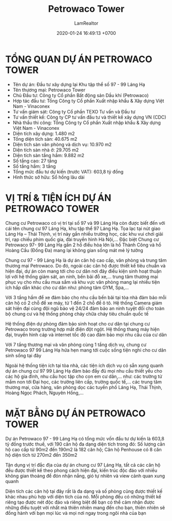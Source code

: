 ﻿---
layout: post
title:  "Petrowaco Tower"
description: LamRealtor 0908067447 bán dự án căn hộ chung cư Petrowaco Tower ở Hà Nội Đống Đa Láng Hạ
image: /assets/roman-plaza/01-tong-quan.jpg
author: LamRealtor
date:   2020-01-24 16:49:13 +0700
lang: vi
categories: ban du-an can-ho chung-cu ha-noi dong-da lang-ha
---

# TỔNG QUAN DỰ ÁN PETROWACO TOWER

* Tên dự án: Đầu tư xây dựng lại Khu tập thể số 97 - 99 Láng Hạ
* Tên thương mại: Petrowaco Tower
* Chủ Đầu tư: Công ty Cổ phần Bất động sản Dầu khí (Petrowaco)
* Hợp tác đầu tư: Tổng Công ty Cổ phần Xuất nhập khẩu & Xây dựng Việt Nam - Vinaconex
* Tư vấn giám sát: Công ty Cổ phần TEXO Tư vấn và Đầu tư
* Tư vấn thiết kế: Công ty CP tư vấn đầu tư và thiết kế xây dựng VN (CDC)
* Nhà thầu thi công: Tổng Công ty Cổ phần Xuất nhập khẩu & Xây dựng Việt Nam - Vinaconex
* Diện tích xây dựng: 1.480 m2
* Tổng diện tích sàn: 40.675 m2
* Diện tích sàn văn phòng và dịch vụ: 10.970 m2
* Diện tích sàn nhà ở: 29.705 m2
* Diện tích sàn tầng hầm: 9.882 m2
* Số tầng cao: 27 tầng
* Số tầng hầm: 3 tầng
* Tổng mức đầu tư dự kiến (trước VAT): 603,8 tỷ đồng
* Hình thức sở hữu: Sổ hồng lâu dài

# VỊ TRÍ & TIỆN ÍCH DỰ ÁN PETROWACO TOWER

Chung cư Petrowaco có vị trí tại số 97 và 99 Láng Hạ còn được biết đến với cái tên chung cư 97 Láng Hạ, khu tập thể 97 Láng Hạ. Tọa lạc tại nút giao Láng Hạ – Thái Thịnh, vị trí này gần nhiều trường học, các khu vui chơi giải trí, rạp chiếu phim quốc gia, đài truyền hình Hà Nội,… Đặc biệt Chung cư Petrowaco 97- 99 Láng Hạ gần 2 hồ điều hòa lớn là hồ Thành Công và hồ Hoàng Cầu (Đống Đa) mang lại không gian sống mát mẻ lý tưởng

Chung cư 97 - 99 Láng Hạ là dự án căn hộ cao cấp, văn phòng và trung tâm thương mại Petrowaco. Do đó, ngoài các căn hộ được thiết kế tiêu chuẩn và hiện đại, dự án còn mang tới cho cư dân nơi đây điều kiện sinh hoạt thuận lợi với hệ thống giám sát, an ninh, bến bãi đỗ xe,… trung tâm thương mại phục vụ cho nhu cầu mua sắm và khu vực văn phòng mang lại nhiều tiện ích hấp dẫn khác cho cư dân như: phòng tâm GYM, Spa,…

Với 3 tầng hầm để xe đảm bảo cho nhu cầu bến bãi tại tòa nhà đảm bảo mỗi căn hộ có 2 chỗ để xe máy, từ 1 đến 2 chỗ để ô tô. Hệ thống Camera giám sát hiện đại cùng đội ngũ bảo vệ 24/24 đảm bảo an ninh tuyệt đối cho toàn bộ chung cư  và hệ thống phòng cháy chữa cháy tiêu chuẩn quốc tế

Hệ thống điện dự phòng đảm bảo sinh hoạt cho cư dân tại chung cư Petrowaco trong trường hợp mất điện đột ngột. Hệ thống thang máy hiện đại, truyền hình cáp và internet tốc độ cao đảm bảo mọi nhu cầu của cư dân

Với 7 tầng thương mại và văn phòng cùng 1 tầng dịch vụ, chung cư Petrowaco 97 99 Láng Hạ hứa hẹn mang tới cuộc sống tiện nghi cho cư dân sinh sống tại đây

Ngoài hệ thống tiện ích tại tòa nhà, các tiện ích dịch vụ có sẵn xung quanh dự án chung cư 97 99 Láng Hạ đảm bảo đầy đủ mọi nhu cầu thiết yếu cho các hộ gia đình, nhu cầu học tập cho con em cư dân,… như: các trường từ mầm non tới Đại học, các trường liên cấp, trường quốc tế,… các trung tâm thương mại, cửa hàng, văn phòng dọc các tuyến phố Láng Hạ, Thái Thịnh, Hoàng Ngọc Phách, Nguyên Hồng,…

# MẶT BẰNG DỰ ÁN PETROWACO TOWER

Dự án Petrowaco 97 - 99 Láng Hạ có tổng mức vốn đầu tư dự kiến là 603,8 tỷ đồng trước thuế, với 190 căn hộ đa dạng diện tích trong đó: Số lượng căn hộ cao cấp từ 90m2 đến 190m2 là 182 căn hộ; Căn hộ Penhouse có 8 căn hộ diện tích từ 270m2 đến 350m2

Tận dụng vị trí đắc địa của dự án chung cư 97 Láng Hạ, tất cả các căn hộ đều được thiết kế theo phong cách hiện đại, kiến trúc độc đáo với nhiều không gian thoáng để đón nhận nắng, gió tự nhiên và view cảnh quan xung quanh

Diện tích các căn hộ tại đây rất là đa dạng và số phòng cũng được thiết kế khác nhau phù hợp với diện tích của nó. Mỗi phòng đều có những thiết kế riêng tạo được nét độc đáo và riêng biệt để bạn có thể cảm nhận được những điều tuyệt vời nhất mà thiên nhiên mang đến cho bạn, thiên nhiên sẽ đồng hành với bạn mọi lúc và mọi nơi ngay trong ngôi nhà của bạn